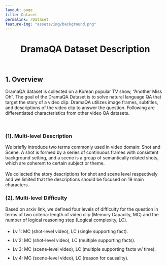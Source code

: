 ```yaml
---
layout: page
title: Dataset
permalink: /Dataset
feature-img: "assets/img/background.png"
---
```


<div class="dataset content-container">
  <h1 class = "content-title" style="TEXT-ALIGN: center">
    DramaQA Dataset Description
  </h1> <br />
  
  <div class="content-item">
    <h2 class = "content-subtitle">
      1. Overview
    </h2>
    <p class = "content-item">
      DramaQA  dataset is collected on a Korean popular TV show, “Another Miss Oh”. The goal of the DramaQA Dataset is to solve natural language QA that target the story of a video clip. DramaQA utilizes image frames, subtitles, and descriptions of the video clip to answer the question. Following are differentiated characteristics from other video QA datasets.
    </p> <br />
    <h3 class = "content-item-subtitle">
      (1). Multi-level Description
    </h3>
    <p class = "content-subitem">
      We briefly introduce two terms commonly used in video domain: Shot and Scene. A shot is formed by a series of continuous frames with consistent background setting, and a scene is a group of semantically related shots, which are coherent to certain subject or theme.
      <br/><br/>
	  We collected the story descriptions for shot and scene level respectively and we limited that the descriptions should be focused on 19 main characters.
    </p>
    <h3 class = "content-item-subtitle">
      (2). Multi-level Difficulty
    </h3>
    <p class = "content-item-subtitle">
      Based on arxiv link, we defined four levels of difficulty for the question in terms of two criteria: length of video clip (Memory Capacity, MC) and the number of logical reasoning step (Logical complexity, LC).
    </p>
    <ul style="line-height:2em">
      <li> Lv 1: MC (shot-level video), LC (single supporting fact). </li>
      <li> Lv 2: MC (shot-level video), LC (multiple supporting facts). </li>
      <li> Lv 3: MC (scene-level video), LC (multiple supporting facts w/ time). </li>
      <li> Lv 4: MC (scene-level video), LC (reason for causality). </li>
    </ul>
</div>